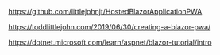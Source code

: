 https://github.com/littlejohnjt/HostedBlazorApplicationPWA

https://toddlittlejohn.com/2019/06/30/creating-a-blazor-pwa/

https://dotnet.microsoft.com/learn/aspnet/blazor-tutorial/intro
